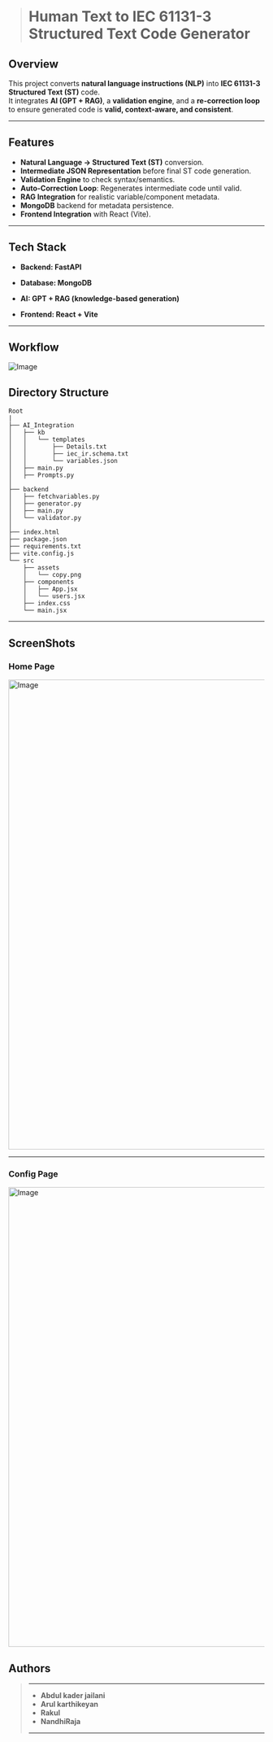 > # Human Text to IEC 61131-3 Structured Text Code Generator

##  Overview
This project converts **natural language instructions (NLP)** into **IEC 61131-3 Structured Text (ST)** code.  
It integrates **AI (GPT + RAG)**, a **validation engine**, and a **re-correction loop** to ensure generated code is **valid, context-aware, and consistent**.

---

## Features
- **Natural Language → Structured Text (ST)** conversion.  
- **Intermediate JSON Representation** before final ST code generation.  
- **Validation Engine** to check syntax/semantics.  
- **Auto-Correction Loop**: Regenerates intermediate code until valid.  
- **RAG Integration** for realistic variable/component metadata.  
- **MongoDB** backend for metadata persistence.  
- **Frontend Integration** with React (Vite).  

---

## Tech Stack

- **Backend: FastAPI**

- **Database: MongoDB**

- **AI: GPT + RAG (knowledge-based generation)**

- **Frontend: React + Vite**

--- 

## Workflow

<!-- <img width="3840" height="989" alt="Image" src="https://github.com/user-attachments/assets/58f69b0a-d237-4328-8664-57c8c9751bb4" /> -->

![Image](https://github.com/user-attachments/assets/f4f76acf-750f-4858-8965-84cff5a5c898)

## Directory Structure

```
Root
|
├── AI_Integration
│   ├── kb
│   │   └── templates
│   │       ├── Details.txt
│   │       ├── iec_ir.schema.txt
│   │       └── variables.json
│   ├── main.py
│   ├── Prompts.py
│
├── backend
│   ├── fetchvariables.py
│   ├── generator.py
│   ├── main.py
│   └── validator.py
│
├── index.html
├── package.json
├── requirements.txt
├── vite.config.js
└── src
    ├── assets
    │   └── copy.png
    ├── components
    │   ├── App.jsx
    │   └── users.jsx
    ├── index.css
    └── main.jsx

```
---
## ScreenShots 

### Home Page 
<img width="1217" height="924" alt="Image" src="https://github.com/user-attachments/assets/5dd1006c-4269-4166-917b-a5f9442d670a" />

--- 
### Config Page 
<img width="1109" height="904" alt="Image" src="https://github.com/user-attachments/assets/1331902c-ffc4-41ac-bc52-ff72295fe290" />


## Authors
>---
>- **Abdul kader jailani**
>- **Arul karthikeyan**
>- **Rakul**
>- **NandhiRaja**
>---

